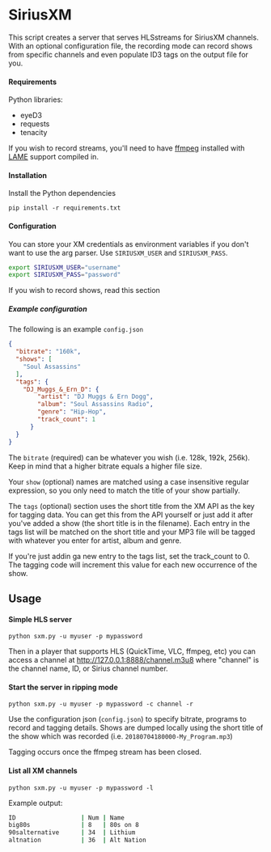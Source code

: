 # SiriusXM

This script creates a server that serves HLSstreams for SiriusXM channels.
With an optional configuration file, the recording mode can record shows from
specific channels and even populate ID3 tags on the output file for you.

#### Requirements
Python libraries:
* eyeD3
* requests 
* tenacity

If you wish to record streams, you'll need to have [ffmpeg](https://www.ffmpeg.org/)
installed with [LAME](https://sourceforge.net/projects/lame/) support compiled in.

#### Installation
Install the Python dependencies

`pip install -r requirements.txt`


#### Configuration

You can store your XM credentials as environment variables if you don't want
to use the arg parser. Use `SIRIUSXM_USER` and `SIRIUSXM_PASS`.

```bash
export SIRIUSXM_USER="username"
export SIRIUSXM_PASS="password"
```

If you wish to record shows, read this section
##### Example configuration

The following is an example `config.json`
```json
{
  "bitrate": "160k",
  "shows": [
    "Soul Assassins"
  ],
  "tags": {
    "DJ_Muggs_&_Ern_D": {
        "artist": "DJ Muggs & Ern Dogg",
        "album": "Soul Assassins Radio",
        "genre": "Hip-Hop",
        "track_count": 1
      }
  }
}
```
The `bitrate` (required) can be whatever you wish (i.e. 128k, 192k, 256k). Keep in mind
that a higher bitrate equals a higher file size.

Your `show` (optional) names are matched using a case insensitive regular expression, so you only need to
match the title of your show partially. 

The `tags` (optional) section uses the short title
from the XM API as the key for tagging data. You can get this from the API 
yourself or just add it after you've added a show (the short title is in the
filename). Each entry in the tags list will be matched on the short
title and your MP3 file will be tagged with whatever you enter for
artist, album and genre.

If you're just addin ga new entry to the tags list, set the track_count
to 0. The tagging code will increment this value for each new occurrence
of the show.


## Usage
#### Simple HLS server
`python sxm.py -u myuser -p mypassword`

Then in a player that supports HLS (QuickTime, VLC, ffmpeg, etc) you can
access a channel at http://127.0.0.1:8888/channel.m3u8 where "channel" is
the channel name, ID, or Sirius channel number.

#### Start the server in ripping mode
`python sxm.py -u myuser -p mypassword -c channel -r`

Use the configuration json (`config.json`) to specify bitrate, programs
to record and tagging details. Shows are dumped locally using the short title
of the show which was recorded (i.e. `20180704180000-My_Program.mp3`)

Tagging occurs once the ffmpeg stream has been closed.


#### List all XM channels
`python sxm.py -u myuser -p mypassword -l`

Example output:

```bash
ID                  | Num | Name
big80s              | 8   | 80s on 8
90salternative      | 34  | Lithium
altnation           | 36  | Alt Nation
```
